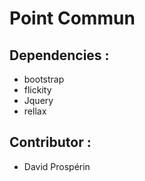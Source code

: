 # Point Commun

## Dependencies :
* bootstrap
* flickity
* Jquery
* rellax

## Contributor :
* David Prospérin